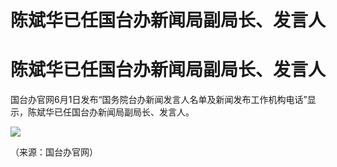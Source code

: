 # 陈斌华已任国台办新闻局副局长、发言人

# 陈斌华已任国台办新闻局副局长、发言人

国台办官网6月1日发布“国务院台办新闻发言人名单及新闻发布工作机构电话”显示，陈斌华已任国台办新闻局副局长、发言人。

![](https://inews.gtimg.com/om_bt/On9DsTchGcoFVaY3AxsOQX8ltFlqjgTLWNZlWmzWomiioAA/1000)

（来源：国台办官网）

